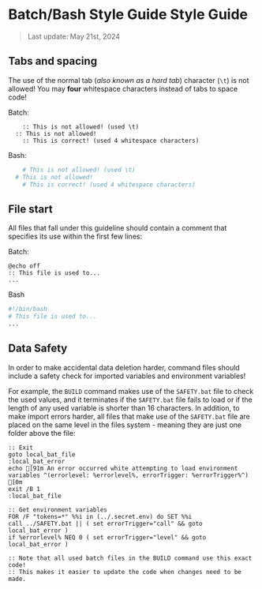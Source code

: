 # Batch/Bash Style Guide Style Guide

> Last update: May 21st, 2024

## Tabs and spacing

The use of the normal tab (*also known as a hard tab*) character (`\t`) is not allowed! You may **four** whitespace characters instead of tabs to space code!

Batch:

```batch
	:: This is not allowed! (used \t)
  :: This is not allowed!
    :: This is correct! (used 4 whitespace characters)
```

Bash:

```bash
	# This is not allowed! (used \t)
  # This is not allowed!
    # This is correct! (used 4 whitespace characters)
```

## File start

All files that fall under this guideline should contain a comment that specifies its use within the first few lines:

Batch:

```batch
@echo off
:: This file is used to...
...
```

Bash

```bash
#!/bin/bash
# This file is used to...
...
```

## Data Safety

In order to make accidental data deletion harder, command files should include a safety check for imported variables and environment variables!

For example, the `BUILD` command makes use of the `SAFETY.bat` file to check the used values, and it terminates if the `SAFETY.bat` file fails to load or if the length of any used variable is shorter than 16 characters. In addition, to make import errors harder, all files that make use of the `SAFETY.bat` file are placed on the same level in the files system - meaning they are just one folder above the file:

```batch
:: Exit
goto local_bat_file
:local_bat_error
echo [91m An error occurred white attempting to load environment variables ^(errorlevel: %errorlevel%, errorTrigger: %errorTrigger%^) [0m
exit /B 1
:local_bat_file

:: Get environment variables
FOR /F "tokens=*" %%i in (../.secret.env) do SET %%i
call ../SAFETY.bat || ( set errorTrigger="call" && goto local_bat_error )
if %errorlevel% NEQ 0 ( set errorTrigger="level" && goto local_bat_error )

:: Note that all used batch files in the BUILD command use this exact code!
:: This makes it easier to update the code when changes need to be made.
```
